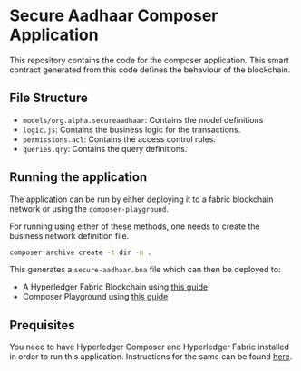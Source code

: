 # Secure Aadhaar Composer Application
This repository contains the code for the composer application. This smart contract generated from this code defines the behaviour of the blockchain.

## File Structure

* `models/org.alpha.secureaadhaar`: Contains the model definitions
* `logic.js`: Contains the business logic for the transactions.
* `permissions.acl`: Contains the access control rules.
* `queries.qry`: Contains the query definitions.

## Running the application

The application can be run by either deploying it to a fabric blockchain network or using the `composer-playground`.

For running using either of these methods, one needs to create the business network definition file.
```bash
composer archive create -t dir -n .
```

This generates a `secure-aadhaar.bna` file which can then be deployed to:

* A Hyperledger Fabric Blockchain using [this guide](https://hyperledger.github.io/composer/tutorials/deploy-to-fabric-single-org)
* Composer Playground using [this guide](https://hyperledger.github.io/composer/tutorials/playground-tutorial)

## Prequisites
You need to have Hyperledger Composer and Hyperledger Fabric installed in order to run this application. Instructions for the same can be found [here](https://hyperledger.github.io/composer/installing/development-tools.html).